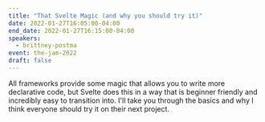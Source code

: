 ```yaml
---
title: "That Svelte Magic (and why you should try it)"
date: 2022-01-27T16:05:00-04:00
end_date: 2022-01-27T16:15:00-04:00
speakers:
  - brittney-postma
event: the-jam-2022
draft: false
---
```


All frameworks provide some magic that allows you to write more declarative code, but Svelte does this in a way that is beginner friendly and incredibly easy to transition into. I'll take you through the basics and why I think everyone should try it on their next project.
